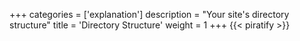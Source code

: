 +++
categories = ['explanation']
description = "Your site's directory structure"
title = 'Directory Structure'
weight = 1
+++
{{< piratify >}}